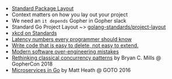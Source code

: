 - [Standard Package Layout](https://medium.com/@benbjohnson/standard-package-layout-7cdbc8391fc1)
- Context matters on how you lay out your project
- We need an `it depends` Gopher in Gopher slack
- Standard Go Project Layout ~> [golang-standards/project-layout](https://github.com/golang-standards/project-layout)
- [xkcd on Standards](https://xkcd.com/927/)
- [Latency numbers every programmer should know](https://gist.github.com/jboner/2841832)
- [Write code that is easy to delete, not easy to extend.](https://programmingisterrible.com/post/139222674273/write-code-that-is-easy-to-delete-not-easy-to)
- [Modern software over-engineering mistakes](https://medium.com/@rdsubhas/10-modern-software-engineering-mistakes-bc67fbef4fc8)
- [Rethinking classical concurrency patterns](https://www.youtube.com/watch?v=5zXAHh5tJqQ) by Bryan C. Mills @ GopherCon 2018
- [Microservices in Go](https://www.youtube.com/watch?v=WiCru2zIWWs) by Matt Heath @ GOTO 2016
